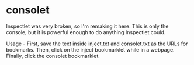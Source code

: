 # consolet
Inspectlet was very broken, so I'm remaking it here. This is only the console, but it is powerful enough to do anything Inspectlet could.

Usage - First, save the text inside inject.txt and consolet.txt as the URLs for bookmarks. Then, click on the inject bookmarklet while in a webpage. Finally, click the consolet bookmarklet.

